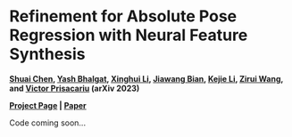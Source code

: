 # Refinement for Absolute Pose Regression with Neural Feature Synthesis
**[Shuai Chen](https://scholar.google.com/citations?user=c0xTh_YAAAAJ&hl=en), 
[Yash Bhalgat](https://scholar.google.com/citations?user=q0VSEHYAAAAJ&hl=en),
[Xinghui Li](https://scholar.google.com/citations?user=XLlgbBoAAAAJ&hl=en), 
[Jiawang Bian](https://scholar.google.com/citations?user=zeGz5JcAAAAJ&hl=en&oi=sra),
[Kejie Li](https://scholar.google.com/citations?hl=en&user=JBwsoCUAAAAJ),
[Zirui Wang](https://scholar.google.com/citations?user=zCBKqa8AAAAJ&hl=en), 
and [Victor Prisacariu](https://scholar.google.com/citations?user=GmWA-LoAAAAJ&hl=en) (arXiv 2023)**

**[Project Page](https://nefes.active.vision) | [Paper](https://arxiv.org/abs/2303.10087)**

Code coming soon...
